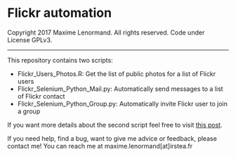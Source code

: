Flickr automation
===================================================================================

Copyright 2017 Maxime Lenormand. All rights reserved. Code under License GPLv3.
______________________________________________________________________________________

This repository contains two scripts:  
  * Flickr_Users_Photos.R: Get the list of public photos for a list of Flickr users
  * Flickr_Selenium_Python_Mail.py: Automatically send messages to a list of Flickr contact
  * Flickr_Selenium_Python_Group.py: Automatically invite Flickr user to join a group
  
If you want more details about the second script feel free to visit [this post](https://maximelenormand.github.io/Blog/flickr-selenium).

If you need help, find a bug, want to give me advice or feedback, please contact me!
You can reach me at maxime.lenormand[at]irstea.fr
